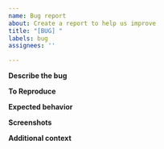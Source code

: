 ```yaml
---
name: Bug report
about: Create a report to help us improve
title: "[BUG] "
labels: bug
assignees: ''

---
```


**Describe the bug**

**To Reproduce**


**Expected behavior**

**Screenshots**

**Additional context**
